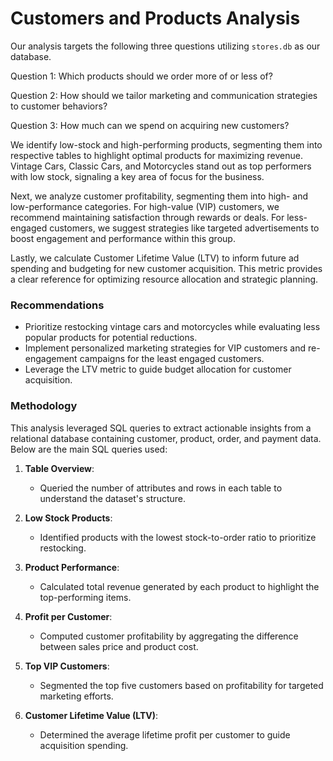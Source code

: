# Customers and Products Analysis

Our analysis targets the following three questions utilizing `stores.db` as our database.

Question 1: Which products should we order more of or less of?

Question 2: How should we tailor marketing and communication strategies to customer behaviors?

Question 3: How much can we spend on acquiring new customers?

We identify low-stock and high-performing products, segmenting them into respective tables to highlight optimal products for maximizing revenue. Vintage Cars, Classic Cars, and Motorcycles stand out as top performers with low stock, signaling a key area of focus for the business.

Next, we analyze customer profitability, segmenting them into high- and low-performance categories. For high-value (VIP) customers, we recommend maintaining satisfaction through rewards or deals. For less-engaged customers, we suggest strategies like targeted advertisements to boost engagement and performance within this group.

Lastly, we calculate Customer Lifetime Value (LTV) to inform future ad spending and budgeting for new customer acquisition. This metric provides a clear reference for optimizing resource allocation and strategic planning.

### Recommendations
- Prioritize restocking vintage cars and motorcycles while evaluating less popular products for potential reductions.
- Implement personalized marketing strategies for VIP customers and re-engagement campaigns for the least engaged customers.
- Leverage the LTV metric to guide budget allocation for customer acquisition.

### Methodology
This analysis leveraged SQL queries to extract actionable insights from a relational database containing customer, product, order, and payment data. Below are the main SQL queries used:

1. **Table Overview**:
   - Queried the number of attributes and rows in each table to understand the dataset's structure.

2. **Low Stock Products**:
   - Identified products with the lowest stock-to-order ratio to prioritize restocking.

3. **Product Performance**:
   - Calculated total revenue generated by each product to highlight the top-performing items.

4. **Profit per Customer**:
   - Computed customer profitability by aggregating the difference between sales price and product cost.

5. **Top VIP Customers**:
   - Segmented the top five customers based on profitability for targeted marketing efforts.

6. **Customer Lifetime Value (LTV)**:
   - Determined the average lifetime profit per customer to guide acquisition spending.
